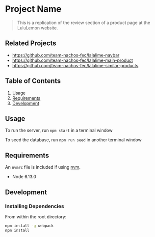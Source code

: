 # Project Name

> This is a replication of the review section of a product page at the LuluLemon website. 

## Related Projects

  - https://github.com/team-nachos-fec/lalalime-navbar
  - https://github.com/team-nachos-fec/lalalime-main-product
  - https://github.com/team-nachos-fec/lalalime-similar-products
  

## Table of Contents

1. [Usage](#Usage)
1. [Requirements](#requirements)
1. [Development](#development)

## Usage

To run the server, run ``` npm start ``` in a terminal window

To seed the database, run ``` npm run seed ``` in another terminal window

## Requirements

An `nvmrc` file is included if using [nvm](https://github.com/creationix/nvm).

- Node 6.13.0

## Development

### Installing Dependencies

From within the root directory:

```sh
npm install -g webpack
npm install
```

